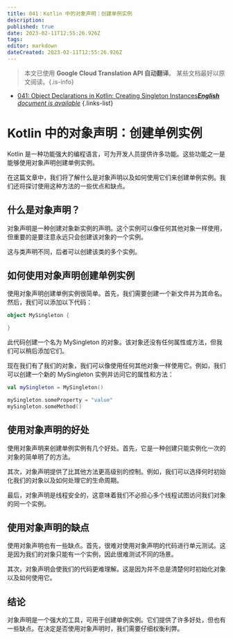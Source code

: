 ```yaml
---
title: 041：Kotlin 中的对象声明：创建单例实例
description: 
published: true
date: 2023-02-11T12:55:26.926Z
tags: 
editor: markdown
dateCreated: 2023-02-11T12:55:26.926Z
---
```


> 本文已使用 **Google Cloud Translation API 自动翻译**。
某些文档最好以原文阅读。{.is-info}



- [041: Object Declarations in Kotlin: Creating Singleton Instances***English** document is available*](/en/Knowledge-base/Kotlin/Learning/041-object-declarations-in-kotlin-creating-singleton-instances)
{.links-list}


# Kotlin 中的对象声明：创建单例实例

Kotlin 是一种功能强大的编程语言，可为开发人员提供许多功能。这些功能之一是能够使用对象声明创建单例实例。

在这篇文章中，我们将了解什么是对象声明以及如何使用它们来创建单例实例。我们还将探讨使用这种方法的一些优点和缺点。

## 什么是对象声明？

对象声明是一种创建对象新实例的声明。这个实例可以像任何其他对象一样使用，但重要的是要注意永远只会创建该对象的一个实例。

这与类声明不同，后者可以创建该类的多个实例。

## 如何使用对象声明创建单例实例

使用对象声明创建单例实例很简单。首先，我们需要创建一个新文件并为其命名。然后，我们可以添加以下代码：

```kotlin
object MySingleton {

}
```

此代码创建一个名为 MySingleton 的对象。该对象还没有任何属性或方法，但我们可以稍后添加它们。

现在我们有了我们的对象，我们可以像使用任何其他对象一样使用它。例如，我们可以创建一个新的 MySingleton 实例并访问它的属性和方法：

```kotlin
val mySingleton = MySingleton()

mySingleton.someProperty = "value"
mySingleton.someMethod()
```

## 使用对象声明的好处

使用对象声明来创建单例实例有几个好处。首先，它是一种创建只能实例化一次的对象的简单明了的方法。

其次，对象声明提供了比其他方法更高级别的控制。例如，我们可以选择何时初始化我们的对象以及如何处理它的生命周期。

最后，对象声明是线程安全的，这意味着我们不必担心多个线程试图访问我们对象的同一个实例。

## 使用对象声明的缺点

使用对象声明也有一些缺点。首先，很难对使用对象声明的代码进行单元测试。这是因为我们的对象只能有一个实例，因此很难测试不同的场景。

其次，对象声明会使我们的代码更难理解。这是因为并不总是清楚何时初始化对象以及如何使用它。

## 结论

对象声明是一个强大的工具，可用于创建单例实例。它们提供了许多好处，但也有一些缺点。在决定是否使用对象声明时，我们需要仔细权衡利弊。